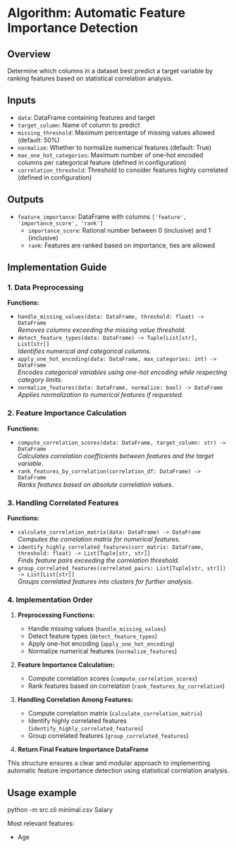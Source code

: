 # Algorithm: Automatic Feature Importance Detection

## Overview
Determine which columns in a dataset best predict a target variable by ranking features based on statistical correlation analysis.

## Inputs
- `data`: DataFrame containing features and target  
- `target_column`: Name of column to predict  
- `missing_threshold`: Maximum percentage of missing values allowed (default: 50%)  
- `normalize`: Whether to normalize numerical features (default: True)  
- `max_one_hot_categories`: Maximum number of one-hot encoded columns per categorical feature (defined in configuration)  
- `correlation_threshold`: Threshold to consider features highly correlated (defined in configuration)  

## Outputs
- `feature_importance`: DataFrame with columns `['feature', 'importance_score', 'rank']`  
  - `importance_score`: Rational number between 0 (inclusive) and 1 (inclusive)  
  - `rank`: Features are ranked based on importance, ties are allowed  

## Implementation Guide  

### 1. Data Preprocessing  
**Functions:**  
- `handle_missing_values(data: DataFrame, threshold: float) -> DataFrame`  
  *Removes columns exceeding the missing value threshold.*  
- `detect_feature_types(data: DataFrame) -> Tuple[List[str], List[str]]`  
  *Identifies numerical and categorical columns.*  
- `apply_one_hot_encoding(data: DataFrame, max_categories: int) -> DataFrame`  
  *Encodes categorical variables using one-hot encoding while respecting category limits.*  
- `normalize_features(data: DataFrame, normalize: bool) -> DataFrame`  
  *Applies normalization to numerical features if requested.*  

### 2. Feature Importance Calculation  
**Functions:**  
- `compute_correlation_scores(data: DataFrame, target_column: str) -> DataFrame`  
  *Calculates correlation coefficients between features and the target variable.*  
- `rank_features_by_correlation(correlation_df: DataFrame) -> DataFrame`  
  *Ranks features based on absolute correlation values.*  

### 3. Handling Correlated Features  
**Functions:**  
- `calculate_correlation_matrix(data: DataFrame) -> DataFrame`  
  *Computes the correlation matrix for numerical features.*  
- `identify_highly_correlated_features(corr_matrix: DataFrame, threshold: float) -> List[Tuple[str, str]]`  
  *Finds feature pairs exceeding the correlation threshold.*  
- `group_correlated_features(correlated_pairs: List[Tuple[str, str]]) -> List[List[str]]`  
  *Groups correlated features into clusters for further analysis.*  

### 4. Implementation Order  
1. **Preprocessing Functions:**  
   - Handle missing values (`handle_missing_values`)  
   - Detect feature types (`detect_feature_types`)  
   - Apply one-hot encoding (`apply_one_hot_encoding`)  
   - Normalize numerical features (`normalize_features`)  

2. **Feature Importance Calculation:**  
   - Compute correlation scores (`compute_correlation_scores`)  
   - Rank features based on correlation (`rank_features_by_correlation`)  

3. **Handling Correlation Among Features:**  
   - Compute correlation matrix (`calculate_correlation_matrix`)  
   - Identify highly correlated features (`identify_highly_correlated_features`)  
   - Group correlated features (`group_correlated_features`)  

4. **Return Final Feature Importance DataFrame**  

This structure ensures a clear and modular approach to implementing automatic feature importance detection using statistical correlation analysis.  


## Usage example 
python -m src.cli minimal.csv Salary

Most relevant features:
- Age